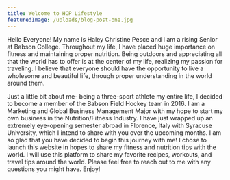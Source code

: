 ```yaml
---
title: Welcome to HCP Lifestyle
featuredImage: /uploads/blog-post-one.jpg
---
```

Hello Everyone! My name is Haley Christine Pesce and I am a rising Senior at Babson College. Throughout my life, I have placed huge importance on fitness and maintaining proper nutrition. Being outdoors and appreciating all that the world has to offer is at the center of my life, realizing my passion for traveling. I believe that everyone should have the opportunity to live a wholesome and beautiful life, through proper understanding in the world around them.



Just a little bit about me- being a three-sport athlete my entire life, I decided to become a member of the Babson Field Hockey team in 2016. I am a Marketing and Global Business Management Major with my hope to start my own business in the Nutrition/Fitness Industry. I have just wrapped up an extremely eye-opening semester abroad in Florence, Italy with Syracuse University, which I intend to share with you over the upcoming months. I am so glad that you have decided to begin this journey with me! I chose to launch this website in hopes to share my fitness and nutrition tips with the world. I will use this platform to share my favorite recipes, workouts, and travel tips around the world. Please feel free to reach out to me with any questions you might have. Enjoy!
